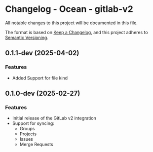 # Changelog - Ocean - gitlab-v2

All notable changes to this project will be documented in this file.

The format is based on [Keep a Changelog](https://keepachangelog.com/en/1.0.0/),
and this project adheres to [Semantic Versioning](https://semver.org/spec/v2.0.0.html).

<!-- towncrier release notes start -->

## 0.1.1-dev (2025-04-02)

### Features

- Added Support for file kind


## 0.1.0-dev (2025-02-27)

### Features
- Initial release of the GitLab v2 integration
- Support for syncing:
  - Groups
  - Projects
  - Issues
  - Merge Requests 

